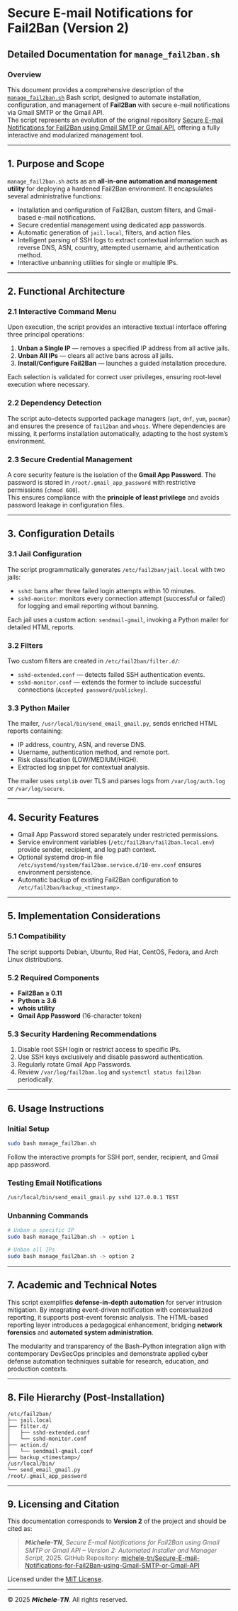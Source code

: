 # Secure E-mail Notifications for Fail2Ban (Version 2)
## Detailed Documentation for `manage_fail2ban.sh`

### Overview
This document provides a comprehensive description of the <a href="https://github.com/michele-tn/Secure-E-mail-Notifications-for-Fail2Ban-using-Gmail-SMTP-or-Gmail-API/blob/main/backup_backup_manage_fail2ban_20251029-131947.tar.xz">`manage_fail2ban.sh`</a> Bash script, designed to automate installation, configuration, and management of **Fail2Ban** with secure e-mail notifications via Gmail SMTP or the Gmail API.  
The script represents an evolution of the original repository [Secure E-mail Notifications for Fail2Ban using Gmail SMTP or Gmail API](https://github.com/michele-tn/Secure-E-mail-Notifications-for-Fail2Ban-using-Gmail-SMTP-or-Gmail-API), offering a fully interactive and modularized management tool.

---

## 1. Purpose and Scope
`manage_fail2ban.sh` acts as an **all-in-one automation and management utility** for deploying a hardened Fail2Ban environment. It encapsulates several administrative functions:

- Installation and configuration of Fail2Ban, custom filters, and Gmail-based e-mail notifications.
- Secure credential management using dedicated app passwords.
- Automatic generation of `jail.local`, filters, and action files.
- Intelligent parsing of SSH logs to extract contextual information such as reverse DNS, ASN, country, attempted username, and authentication method.
- Interactive unbanning utilities for single or multiple IPs.

---

## 2. Functional Architecture

### 2.1 Interactive Command Menu
Upon execution, the script provides an interactive textual interface offering three principal operations:

1. **Unban a Single IP** — removes a specified IP address from all active jails.  
2. **Unban All IPs** — clears all active bans across all jails.  
3. **Install/Configure Fail2Ban** — launches a guided installation procedure.

Each selection is validated for correct user privileges, ensuring root-level execution where necessary.

### 2.2 Dependency Detection
The script auto-detects supported package managers (`apt`, `dnf`, `yum`, `pacman`) and ensures the presence of `fail2ban` and `whois`. Where dependencies are missing, it performs installation automatically, adapting to the host system’s environment.

### 2.3 Secure Credential Management
A core security feature is the isolation of the **Gmail App Password**. The password is stored in `/root/.gmail_app_password` with restrictive permissions (`chmod 600`).  
This ensures compliance with the **principle of least privilege** and avoids password leakage in configuration files.

---

## 3. Configuration Details

### 3.1 Jail Configuration
The script programmatically generates `/etc/fail2ban/jail.local` with two jails:
- `sshd`: bans after three failed login attempts within 10 minutes.
- `sshd-monitor`: monitors every connection attempt (successful or failed) for logging and email reporting without banning.

Each jail uses a custom action: `sendmail-gmail`, invoking a Python mailer for detailed HTML reports.

### 3.2 Filters
Two custom filters are created in `/etc/fail2ban/filter.d/`:
- `sshd-extended.conf` — detects failed SSH authentication events.
- `sshd-monitor.conf` — extends the former to include successful connections (`Accepted password/publickey`).

### 3.3 Python Mailer
The mailer, `/usr/local/bin/send_email_gmail.py`, sends enriched HTML reports containing:
- IP address, country, ASN, and reverse DNS.
- Username, authentication method, and remote port.
- Risk classification (LOW/MEDIUM/HIGH).
- Extracted log snippet for contextual analysis.

The mailer uses `smtplib` over TLS and parses logs from `/var/log/auth.log` or `/var/log/secure`.

---

## 4. Security Features
- Gmail App Password stored separately under restricted permissions.
- Service environment variables (`/etc/fail2ban/fail2ban.local.env`) provide sender, recipient, and log path context.
- Optional systemd drop-in file `/etc/systemd/system/fail2ban.service.d/10-env.conf` ensures environment persistence.
- Automatic backup of existing Fail2Ban configuration to `/etc/fail2ban/backup_<timestamp>`.

---

## 5. Implementation Considerations

### 5.1 Compatibility
The script supports Debian, Ubuntu, Red Hat, CentOS, Fedora, and Arch Linux distributions.

### 5.2 Required Components
- **Fail2Ban ≥ 0.11**
- **Python ≥ 3.6**
- **whois utility**
- **Gmail App Password** (16-character token)

### 5.3 Security Hardening Recommendations
1. Disable root SSH login or restrict access to specific IPs.  
2. Use SSH keys exclusively and disable password authentication.  
3. Regularly rotate Gmail App Passwords.  
4. Review `/var/log/fail2ban.log` and `systemctl status fail2ban` periodically.

---

## 6. Usage Instructions

### Initial Setup
```bash
sudo bash manage_fail2ban.sh
```
Follow the interactive prompts for SSH port, sender, recipient, and Gmail app password.

### Testing Email Notifications
```bash
/usr/local/bin/send_email_gmail.py sshd 127.0.0.1 TEST
```

### Unbanning Commands
```bash
# Unban a specific IP
sudo bash manage_fail2ban.sh -> option 1

# Unban all IPs
sudo bash manage_fail2ban.sh -> option 2
```

---

## 7. Academic and Technical Notes
This script exemplifies **defense-in-depth automation** for server intrusion mitigation. By integrating event-driven notification with contextualized reporting, it supports post-event forensic analysis. The HTML-based reporting layer introduces a pedagogical enhancement, bridging **network forensics** and **automated system administration**.

The modularity and transparency of the Bash–Python integration align with contemporary DevSecOps principles and demonstrate applied cyber defense automation techniques suitable for research, education, and production contexts.

---

## 8. File Hierarchy (Post-Installation)

```
/etc/fail2ban/
├── jail.local
├── filter.d/
│   ├── sshd-extended.conf
│   └── sshd-monitor.conf
├── action.d/
│   └── sendmail-gmail.conf
├── backup_<timestamp>/
/usr/local/bin/
└── send_email_gmail.py
/root/.gmail_app_password
```

---

## 9. Licensing and Citation
This documentation corresponds to **Version 2** of the project and should be cited as:

> 𝙈𝒊𝙘𝒉𝙚𝒍𝙚-𝙏𝑵, *Secure E-mail Notifications for Fail2Ban using Gmail SMTP or Gmail API – Version 2: Automated Installer and Manager Script*, 2025. GitHub Repository: [michele-tn/Secure-E-mail-Notifications-for-Fail2Ban-using-Gmail-SMTP-or-Gmail-API](https://github.com/michele-tn/Secure-E-mail-Notifications-for-Fail2Ban-using-Gmail-SMTP-or-Gmail-API)

Licensed under the [MIT License](https://opensource.org/licenses/MIT).

---

© 2025 𝙈𝒊𝙘𝒉𝙚𝒍𝙚-𝙏𝑵. All rights reserved.
